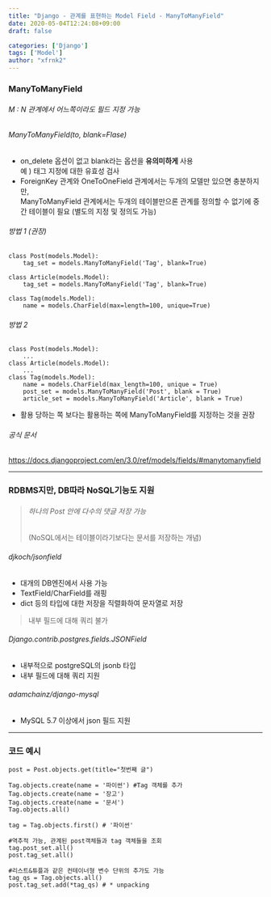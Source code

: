 ```yaml
---
title: "Django - 관계를 표현하는 Model Field - ManyToManyField"
date: 2020-05-04T12:24:08+09:00
draft: false

categories: ['Django']
tags: ['Model']
author: "xfrnk2"
---
```

### ManyToManyField
###### M : N 관계에서 어느쪽이라도 필드 지정 가능
###### ManyToManyField(to, blank=Flase) 
+ on_delete 옵션이 없고 blank라는 옵션을 **유의미하게** 사용  
  예 ) 태그 지정에 대한 유효성 검사
+ ForeignKey 관계와 OneToOneField 관계에서는 두개의 모델만 있으면 충분하지만,   
  ManyToManyField 관계에서는 두개의 테이블만으론 관계를 정의할 수 없기에 중간 테이블이 필요 (별도의 지정 및 정의도 가능)  
    

###### 방법 1 (권장)
~~~
class Post(models.Model):
	tag_set = models.ManyToManyField('Tag', blank=True)

class Article(models.Model):
	tag_set = models.ManyToManyField('Tag', blank=True)

class Tag(models.Model):
	name = models.CharField(max=length=100, unique=True)
~~~
###### 방법 2
~~~
class Post(models.Model):
    ...
class Article(models.Model):
    ...
class Tag(models.Model):
	name = models.CharField(max_length=100, unique = True)
	post_set = models.ManyToManyField('Post', blank = True)
	article_set = models.ManyToManyField('Article', blank = True)
~~~
+ 활용 당하는 쪽 보다는 활용하는 쪽에 ManyToManyField를 지정하는 것을 권장  
###### 공식 문서  
https://docs.djangoproject.com/en/3.0/ref/models/fields/#manytomanyfield
   
---

### RDBMS지만, DB따라 NoSQL기능도 지원
> ###### 하나의 Post 안에 다수의 댓글 저장 가능
> (NoSQL에서는 테이블이라기보다는 문서를 저장하는 개념)
  
###### djkoch/jsonfield
+ 대개의 DB엔진에서 사용 가능
+ TextField/CharField를 래핑
+ dict 등의 타입에 대한 저장을 직렬화하여 문자열로 저장 
> 내부 필드에 대해 쿼리 불가

###### Django.contrib.postgres.fields.JSONField
+ 내부적으로 postgreSQL의 jsonb 타입
+ 내부 필드에 대해 쿼리 지원
###### adamchainz/django-mysql
+ MySQL 5.7 이상에서 json 필드 지원
---
### 코드 예시
~~~
post = Post.objects.get(title="첫번째 글")

Tag.objects.create(name = '파이썬') #Tag 객체를 추가
Tag.objects.create(name = '장고')
Tag.objects.create(name = '문서')
Tag.objects.all()

tag = Tag.objects.first() # '파이썬'

#역추적 가능, 관계된 post객체들과 tag 객체들을 조회
tag.post_set.all()
post.tag_set.all()

#리스트&튜플과 같은 컨테이너형 변수 단위의 추가도 가능
tag_qs = Tag.objects.all()
post.tag_set.add(*tag_qs) # * unpacking
~~~